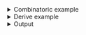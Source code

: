<details><summary>Combinatoric example</summary>

```no_run
#[derive(Debug, Clone)]
pub struct Options {
    name: String,
    age: usize,
}

pub fn options() -> OptionParser<Options> {
    let name = short('n')
        .long("name")
        .help("Specify user name")
        // you can specify exact type argument should produce
        // for as long as it implements `FromStr`
        .argument::<String>("NAME");

    let age = long("age")
        .help("Specify user age")
        // but often rust can figure it out from the context,
        // here age is going to be `usize`
        .argument("AGE")
        .fallback(18)
        .display_fallback();

    construct!(Options { name, age }).to_options()
}

fn main() {
    println!("{:?}", options().run())
}
```

</details>
<details><summary>Derive example</summary>

```no_run
#[derive(Debug, Clone, Bpaf)]
#[bpaf(options)]
pub struct Options {
    // you can specify exact type argument should produce
    // for as long as it implements `FromStr`
    #[bpaf(short, long, argument::<String>("NAME"))]
    /// Specify user name
    name: String,
    // but often rust can figure it out from the context,
    // here age is going to be `usize`
    #[bpaf(argument("AGE"), fallback(18), display_fallback)]
    /// Specify user age
    age: usize,
}

fn main() {
    println!("{:?}", options().run())
}
```

</details>
<details><summary>Output</summary>


<div class='bpaf-doc'>
$ app --help<br>
<p><b>Usage</b>: <tt><b>app</b></tt> <tt><b>-n</b></tt>=<tt><i>NAME</i></tt> [<tt><b>--age</b></tt>=<tt><i>AGE</i></tt>]</p><p><div>
<b>Available options:</b></div><dl><dt><tt><b>-n</b></tt>, <tt><b>--name</b></tt>=<tt><i>NAME</i></tt></dt>
<dd>Specify user name</dd>
<dt><tt><b>    --age</b></tt>=<tt><i>AGE</i></tt></dt>
<dd>Specify user age</dd>
<dt></dt>
<dd>[default: 18]</dd>
<dt><tt><b>-h</b></tt>, <tt><b>--help</b></tt></dt>
<dd>Prints help information</dd>
</dl>
</p>
<style>
div.bpaf-doc {
    padding: 14px;
    background-color:var(--code-block-background-color);
    font-family: "Source Code Pro", monospace;
    margin-bottom: 0.75em;
}
div.bpaf-doc dt { margin-left: 1em; }
div.bpaf-doc dd { margin-left: 3em; }
div.bpaf-doc dl { margin-top: 0; padding-left: 1em; }
div.bpaf-doc  { padding-left: 1em; }
</style>
</div>


`--help` shows arguments as a short name with attached metavariable

Value can be separated from flag by space, `=` sign


<div class='bpaf-doc'>
$ app --name Bob --age 12<br>
Options { name: "Bob", age: 12 }
</div>


<div class='bpaf-doc'>
$ app --name "Bob" --age=12<br>
Options { name: "Bob", age: 12 }
</div>


<div class='bpaf-doc'>
$ app --name=Bob<br>
Options { name: "Bob", age: 18 }
</div>


<div class='bpaf-doc'>
$ app --name="Bob"<br>
Options { name: "Bob", age: 18 }
</div>


Or in case of short name - be directly adjacent to it


<div class='bpaf-doc'>
$ app -nBob<br>
Options { name: "Bob", age: 18 }
</div>


For long names - this doesn't work since parser can't tell where name
stops and argument begins:


<div class='bpaf-doc'>
$ app --age12<br>
<b>Error:</b> no such flag: <b>--age12</b>, did you mean <tt><b>--age</b></tt>?
<style>
div.bpaf-doc {
    padding: 14px;
    background-color:var(--code-block-background-color);
    font-family: "Source Code Pro", monospace;
    margin-bottom: 0.75em;
}
div.bpaf-doc dt { margin-left: 1em; }
div.bpaf-doc dd { margin-left: 3em; }
div.bpaf-doc dl { margin-top: 0; padding-left: 1em; }
div.bpaf-doc  { padding-left: 1em; }
</style>
</div>


Either way - value is required, passing just the argument name results in parse failure


<div class='bpaf-doc'>
$ app --name<br>
<b>Error:</b> <tt><b>--name</b></tt> requires an argument <tt><i>NAME</i></tt>
<style>
div.bpaf-doc {
    padding: 14px;
    background-color:var(--code-block-background-color);
    font-family: "Source Code Pro", monospace;
    margin-bottom: 0.75em;
}
div.bpaf-doc dt { margin-left: 1em; }
div.bpaf-doc dd { margin-left: 3em; }
div.bpaf-doc dl { margin-top: 0; padding-left: 1em; }
div.bpaf-doc  { padding-left: 1em; }
</style>
</div>

</details>